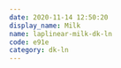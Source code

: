 ```yaml
---
date: 2020-11-14 12:50:20
display_name: Milk
name: laplinear-milk-dk-ln
code: e91e
category: dk-ln
---
```

